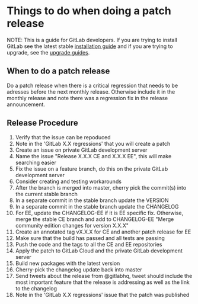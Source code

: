 # Things to do when doing a patch release
NOTE: This is a guide for GitLab developers. If you are trying to install GitLab see the latest stable [installation guide](install/installation.md) and if you are trying to upgrade, see the [upgrade guides](update).

## When to do a patch release

Do a patch release when there is a critical regression that needs to be adresses before the next monthly release.
Otherwise include it in the monthly release and note there was a regression fix in the release announcement.

## Release Procedure

1. Verify that the issue can be repoduced
1. Note in the 'GitLab X.X regressions' that you will create a patch
1. Create an issue on private GitLab development server
1. Name the issue "Release X.X.X CE and X.X.X EE", this will make searching easier
1. Fix the issue on a feature branch, do this on the private GitLab development server
1. Consider creating and testing workarounds
1. After the branch is merged into master, cherry pick the commit(s) into the current stable branch
1. In a separate commit in the stable branch update the VERSION
1. In a separate commit in the stable branch update the CHANGELOG
1. For EE, update the CHANGELOG-EE if it is EE specific fix. Otherwise, merge the stable CE branch and add to CHANGELOG-EE "Merge community edition changes for version X.X.X"
1. Create an annotated tag vX.X.X for CE and another patch release for EE
1. Make sure that the build has passed and all tests are passing
1. Push the code and the tags to all the CE and EE repositories
1. Apply the patch to GitLab Cloud and the private GitLab development server
1. Build new packages with the latest version
1. Cherry-pick the changelog update back into master
1. Send tweets about the release from @gitlabhq, tweet should include the most important feature that the release is addressing as well as the link to the changelog
1. Note in the 'GitLab X.X regressions' issue that the patch was published
